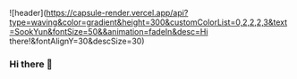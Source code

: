 
![header](https://capsule-render.vercel.app/api?type=waving&color=gradient&height=300&customColorList=0,2,2,2,3&text=SookYun&fontSize=50&&animation=fadeIn&desc=Hi there!&fontAlignY=30&descSize=30)

### Hi there 👋

<!--
**djs02027/djs02027** is a ✨ _special_ ✨ repository because its `README.md` (this file) appears on your GitHub profile.

Here are some ideas to get you started:

- 🔭 I’m currently working on ...
- 🌱 I’m currently learning ...
- 👯 I’m looking to collaborate on ...
- 🤔 I’m looking for help with ...
- 💬 Ask me about ...
- 📫 How to reach me: ...
- 😄 Pronouns: ...
- ⚡ Fun fact: ...
-->
